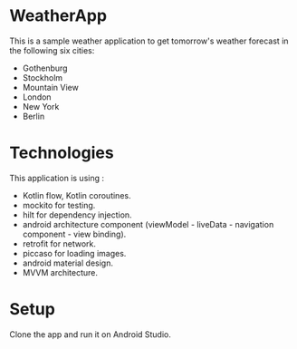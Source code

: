 # WeatherApp
This is a sample weather application to get tomorrow's weather forecast in the
following six cities:
- Gothenburg
- Stockholm
- Mountain View
- London
- New York
- Berlin


# Technologies
This application is using :
- Kotlin flow, Kotlin coroutines.
- mockito for testing.
- hilt for dependency injection.
- android architecture component (viewModel - liveData - navigation component - view binding).
- retrofit for network.
- piccaso for loading images.
- android material design.
- MVVM architecture.


# Setup
 Clone the app and run it on Android Studio.
